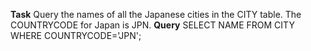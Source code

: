 **Task** Query the names of all the Japanese cities in the CITY table. The COUNTRYCODE for Japan is JPN.
**Query**
SELECT NAME
FROM CITY
WHERE COUNTRYCODE='JPN';
